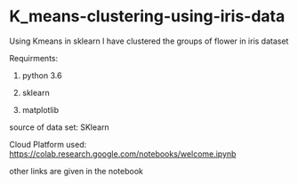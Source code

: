 # K_means-clustering-using-iris-data
Using Kmeans in sklearn I have clustered the groups of flower in iris dataset

Requirments:

1. python 3.6

2. sklearn

3. matplotlib

source of data set: SKlearn

Cloud Platform used: https://colab.research.google.com/notebooks/welcome.ipynb

other links are given in the notebook
